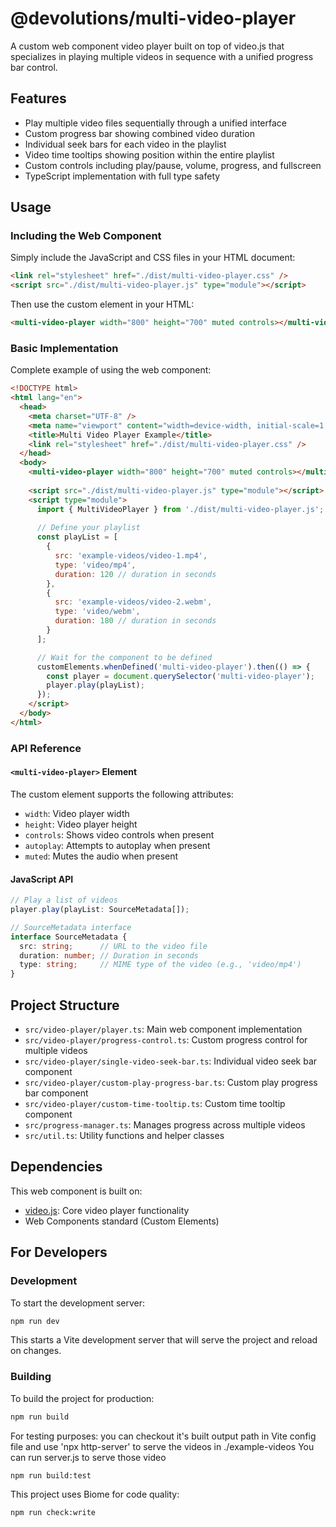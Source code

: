 # @devolutions/multi-video-player

A custom web component video player built on top of video.js that specializes in playing multiple videos in sequence with a unified progress bar control.

## Features

- Play multiple video files sequentially through a unified interface
- Custom progress bar showing combined video duration
- Individual seek bars for each video in the playlist
- Video time tooltips showing position within the entire playlist
- Custom controls including play/pause, volume, progress, and fullscreen
- TypeScript implementation with full type safety

## Usage

### Including the Web Component

Simply include the JavaScript and CSS files in your HTML document:

```html
<link rel="stylesheet" href="./dist/multi-video-player.css" />
<script src="./dist/multi-video-player.js" type="module"></script>
```

Then use the custom element in your HTML:

```html
<multi-video-player width="800" height="700" muted controls></multi-video-player>
```

### Basic Implementation

Complete example of using the web component:

```html
<!DOCTYPE html>
<html lang="en">
  <head>
    <meta charset="UTF-8" />
    <meta name="viewport" content="width=device-width, initial-scale=1.0" />
    <title>Multi Video Player Example</title>
    <link rel="stylesheet" href="./dist/multi-video-player.css" />
  </head>
  <body>
    <multi-video-player width="800" height="700" muted controls></multi-video-player>
    
    <script src="./dist/multi-video-player.js" type="module"></script>
    <script type="module">
      import { MultiVideoPlayer } from './dist/multi-video-player.js';
      
      // Define your playlist
      const playList = [
        {
          src: 'example-videos/video-1.mp4',
          type: 'video/mp4',
          duration: 120 // duration in seconds
        },
        {
          src: 'example-videos/video-2.webm',
          type: 'video/webm',
          duration: 180 // duration in seconds
        }
      ];

      // Wait for the component to be defined
      customElements.whenDefined('multi-video-player').then(() => {
        const player = document.querySelector('multi-video-player');
        player.play(playList);
      });
    </script>
  </body>
</html>
```

### API Reference

#### `<multi-video-player>` Element

The custom element supports the following attributes:

- `width`: Video player width
- `height`: Video player height
- `controls`: Shows video controls when present
- `autoplay`: Attempts to autoplay when present
- `muted`: Mutes the audio when present

#### JavaScript API

```typescript
// Play a list of videos
player.play(playList: SourceMetadata[]);

// SourceMetadata interface
interface SourceMetadata {
  src: string;      // URL to the video file
  duration: number; // Duration in seconds
  type: string;     // MIME type of the video (e.g., 'video/mp4')
}
```

## Project Structure

- `src/video-player/player.ts`: Main web component implementation
- `src/video-player/progress-control.ts`: Custom progress control for multiple videos
- `src/video-player/single-video-seek-bar.ts`: Individual video seek bar component
- `src/video-player/custom-play-progress-bar.ts`: Custom play progress bar component
- `src/video-player/custom-time-tooltip.ts`: Custom time tooltip component
- `src/progress-manager.ts`: Manages progress across multiple videos
- `src/util.ts`: Utility functions and helper classes

## Dependencies

This web component is built on:
- [video.js](https://videojs.com/): Core video player functionality
- Web Components standard (Custom Elements)

## For Developers

### Development

To start the development server:

```bash
npm run dev
```

This starts a Vite development server that will serve the project and reload on changes.

### Building

To build the project for production:

```bash
npm run build
```

For testing purposes:
you can checkout it's built output path in Vite config file and use 'npx http-server' to serve the videos in ./example-videos
You can run server.js to serve those video

```bash
npm run build:test
```

This project uses Biome for code quality:

```bash
npm run check:write
```